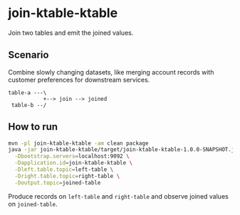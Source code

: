 # join-ktable-ktable

Join two tables and emit the joined values.

## Scenario

Combine slowly changing datasets, like merging account records with customer preferences for downstream services.

```
table-a ---\
           +--> join --> joined
 table-b --/
```

## How to run

```bash
mvn -pl join-ktable-ktable -am clean package
java -jar join-ktable-ktable/target/join-ktable-ktable-1.0.0-SNAPSHOT.jar \
  -Dbootstrap.servers=localhost:9092 \
  -Dapplication.id=join-ktable-ktable \
  -Dleft.table.topic=left-table \
  -Dright.table.topic=right-table \
  -Doutput.topic=joined-table
```

Produce records on `left-table` and `right-table` and observe joined values on `joined-table`.
